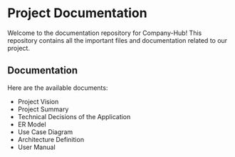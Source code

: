 # Project Documentation
Welcome to the documentation repository for Company-Hub! This repository contains all the important files and documentation related to our project.

## Documentation
Here are the available documents:
- Project Vision
- Project Summary
- Technical Decisions of the Application
- ER Model
- Use Case Diagram
- Architecture Definition
- User Manual
